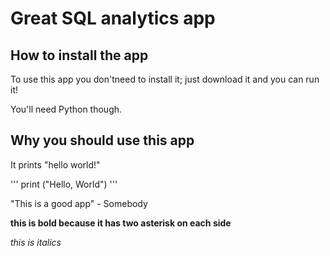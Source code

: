 # Great SQL analytics app

## How to install the app

To use this app you don'tneed to install it; just download it and you can run it!

You'll need Python though.

## Why you should use this app


It prints "hello world!"


'''
print ("Hello, World")
'''


"This is a good app" - Somebody

**this is bold because it has two asterisk on each side**

_this is italics_

